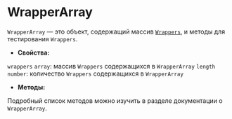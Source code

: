 # WrapperArray

`WrapperArray` — это объект, содержащий массив [`Wrappers`](../wrapper/README.md), и методы для тестирования `Wrappers`.

- **Свойства:**

`wrappers` `array`: массив `Wrappers` содержащихся в `WrapperArray`
`length` `number`: количество `Wrappers` содержащихся в `WrapperArray`

 - **Методы:**

Подробный список методов можно изучить в разделе документации о `WrapperArray`.
